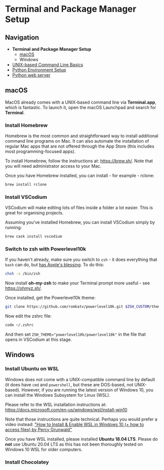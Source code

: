 # Terminal and Package Manager Setup

## Navigation

- **Terminal and Package Manager Setup**
    - [macOS](#macos)
    - Windows  
- [UNIX-based Command Line Basics](02-unix-basics.md)
- [Python Environment Setup](03-python-setup.md)
- [Python web server](04-python-web-server.md)

<a name="macos"></a>
## macOS

MacOS already comes with a UNIX-based command line via **Terminal.app**, which is fantastic. To launch it, open the macOS Launchpad and search for **Terminal**.

### Install Homebrew

Homebrew is the most common and straightforward way to install additional command line programs on Mac. It can also automate the installation of regular Mac apps that are not offered through the App Store (this includes most programming-focused apps).

To install Homebrew, follow the instructions at: https://brew.sh/. Note that you will need administrator access to your Mac.

Once you have Homebrew installed, you can install - for example - rclone:

```bash
brew install rclone
```

### Install VSCodium

VSCodium will make editing lots of files inside a folder a lot easier. This is great for organising projects.

Assuming you've installed Homebrew, you can install VSCodium simply by running:

```bash
brew cask install vscodium
```

### Switch to zsh with Powerlevel10k

If you haven't already, make sure you switch to `zsh` - it does everything that `bash` can do, but [has Apple's blessing](https://support.apple.com/en-us/HT208050). To do this:

```bash
chsh -s /bin/zsh
```

Now install **oh-my-zsh** to make your Terminal prompt more useful - see https://ohmyz.sh/. 

Once installed, get the Powerlevel10k theme:

```bash
git clone https://github.com/romkatv/powerlevel10k.git $ZSH_CUSTOM/themes/powerlevel10k
```

Now edit the zshrc file:

```bash
code ~/.zshrc
```

And then set `ZSH_THEME="powerlevel10k/powerlevel10k"` in the file that opens in VSCodium at this stage.

## Windows

### Install Ubuntu on WSL

Windows does not come with a UNIX-compatible command line by default (it does have `cmd` and `powershell`, but these are DOS-based, not UNIX-based). However, if you are running the latest version of Windows 10, you can install the Windows Subsystem for Linux (WSL).

Please refer to the WSL installation instructions at: https://docs.microsoft.com/en-us/windows/wsl/install-win10

Note that those instructions are quite technical. Perhaps you would prefer a video instead: ["How to Install & Enable WSL in Windows 10 (+ how to access files) by Percy Grunwald"](https://www.youtube.com/watch?v=5RTSlby-l9w)

Once you have WSL installed, please installed **Ubuntu 18.04 LTS**. Please do **not** use Ubuntu 20.04 LTS as this has not been thoroughly tested on Windows 10 WSL for older computers.

### Install Chocolatey